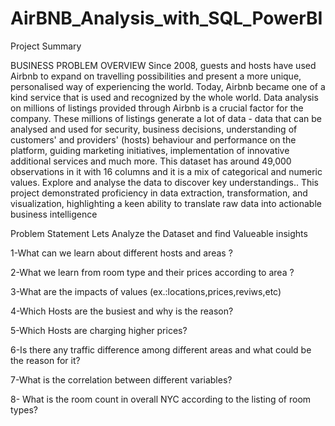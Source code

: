 # AirBNB_Analysis_with_SQL_PowerBI
Project Summary

BUSINESS PROBLEM OVERVIEW
Since 2008, guests and hosts have used Airbnb to expand on travelling possibilities and present a more unique, personalised way of experiencing the world. Today, Airbnb became one of a kind service that is used and recognized by the whole world. Data analysis on millions of listings provided through Airbnb is a crucial factor for the company. These millions of listings generate a lot of data - data that can be analysed and used for security, business decisions, understanding of customers' and providers' (hosts) behaviour and performance on the platform, guiding marketing initiatives, implementation of innovative additional services and much more. This dataset has around 49,000 observations in it with 16 columns and it is a mix of categorical and numeric values. Explore and analyse the data to discover key understandings..
This project demonstrated proficiency in data extraction, transformation, and visualization, highlighting a keen ability to translate raw data into actionable business intelligence

Problem Statement
Lets Analyze the Dataset and find Valueable insights

1-What can we learn about different hosts and areas ?

2-What we learn from room type and their prices according to area ?

3-What are the impacts of values (ex.:locations,prices,reviws,etc)

4-Which Hosts are the busiest and why is the reason?

5-Which Hosts are charging higher prices?

6-Is there any traffic difference among different areas and what could be the reason for it?

7-What is the correlation between different variables?

8- What is the room count in overall NYC according to the listing of room types?
